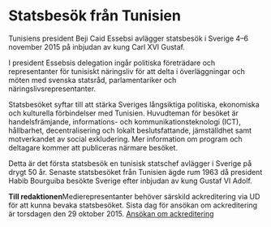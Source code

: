 # Statsbesök från Tunisien

Tunisiens president Beji Caid Essebsi avlägger statsbesök i Sverige 4–6 november 2015 på inbjudan av kung Carl XVI Gustaf.


I president Essebsis delegation ingår politiska företrädare och representanter för tunisiskt näringsliv för att delta i överläggningar och möten med svenska statsråd, parlamentariker och näringslivsrepresentanter.

Statsbesöket syftar till att stärka Sveriges långsiktiga politiska, ekonomiska och kulturella förbindelser med Tunisien. Huvudteman för besöket är handelsfrämjande, informations\- och kommunikationsteknologi (ICT), hållbarhet, decentralisering och lokalt beslutsfattande, jämställdhet samt motverkandet av social exkludering. Mer information om program och deltagare kommer att publiceras närmare besöket.

Detta är det första statsbesök en tunisisk statschef avlägger i Sverige på drygt 50 år. Senaste statsbesöket från Tunisien ägde rum 1963 då president Habib Bourguiba besökte Sverige efter inbjudan av kung Gustaf VI Adolf.

**Till redaktionen**Medierepresentanter behöver särskild ackreditering via UD för att kunna bevaka statsbesöket. Sista dag för ansökan om ackreditering är torsdagen den 29 oktober 2015\.
[Ansökan om ackreditering](http://ackreditering.ud.se/registration/statsbesok-fran-tunisienstate-visit-from-tunisia/ "Ansökan om ackreditering")
